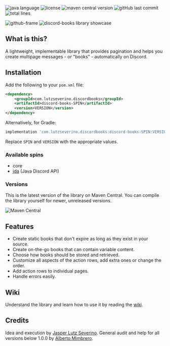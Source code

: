 ![java language](https://img.shields.io/badge/java-%23ED8B00.svg?style=flat&logo=oracle&logoColor=white) ![license](https://img.shields.io/github/license/lutzseverino/discord-books) ![maven central version](https://img.shields.io/maven-central/v/com.lutzseverino.discordbooks/discord-books) ![gitHub last commit](https://img.shields.io/github/last-commit/lutzseverino/discord-books) ![total lines](https://img.shields.io/tokei/lines/github/lutzseverino/discord-books)

![github-frame](https://user-images.githubusercontent.com/28309837/182840517-972a184a-95c1-4cfb-ad82-e703af652cb6.png)
![discord-books library showcase](https://user-images.githubusercontent.com/28309837/182843934-f5eb5cb9-3f76-44a9-82a2-20d1a1ee3648.gif)

## What is this?

A lightweight, implementable library that provides pagination and helps you create multipage messages - or "books" -
automatically on Discord.

## Installation

Add the following to your `pom.xml` file:

```xml
<dependency>
    <groupId>com.lutzseverino.discordbooks</groupId>
    <artifactId>discord-books-SPIN</artifactId>
    <version>VERSION</version>
</dependency> 
```

Alternatively, for Gradle:

```gradle
implementation 'com.lutzseverino.discordbooks:discord-books-SPIN:VERSION'
```

Replace `SPIN` and `VERSION` with the appropriate values.

### Available spins

* core
* [jda](https://github.com/DV8FromTheWorld/JDA) (Java Discord API)

### Versions

This is the latest version of the library on Maven Central. You can compile the library yourself for newer, unreleased
versions.

![Maven Central](https://img.shields.io/maven-central/v/com.lutzseverino.discordbooks/discord-books)

## Features

* Create static books that don't expire as long as they exist in your source.
* Create on-the-go books that can contain variable content.
* Choose how books should be stored and retrieved.
* Customize all aspects of the action rows, add extra ones or change the order.
* Add action rows to individual pages.
* Handle errors easily.

## Wiki

Understand the library and learn how to use it by reading the [wiki](https://github.com/lutzseverino/discord-books/wiki).

## Credits

Idea and execution by [Jasper Lutz Severino](https://github.com/lutzseverino). General audit and help for all versions
below 1.0.0 by [Alberto Mimbrero](https://github.com/mimbrero).